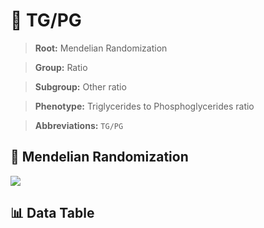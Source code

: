 # 🧪 TG/PG

> **Root:** Mendelian Randomization

> **Group:** Ratio  

> **Subgroup:** Other ratio

> **Phenotype:** Triglycerides to Phosphoglycerides ratio  

> **Abbreviations:** `TG/PG`

## 🧬 Mendelian Randomization  

<img src="/MR/Figures/Inverse/TG_PG.png"/>


## 📊 Data Table


<CsvTableMRI src="/public/MR/Data/Inverse/TG_PG.csv"/>
